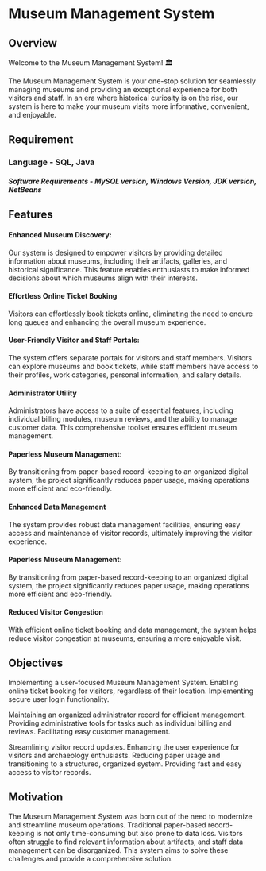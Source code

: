 
<!DOCTYPE html> 
<html lang="en">
<head>
    <meta charset="UTF-8">
    <meta name="viewport" content="width=device-width, initial-scale=1.0">
</head>
<body>
    <div>
        <h1>Museum Management System</h1>
        <h2>Overview</h2>
        <p>
            Welcome to the Museum Management System! 🏛️

The Museum Management System is your one-stop solution for seamlessly managing museums and providing an exceptional experience for both visitors and staff. In an era where historical curiosity is on the rise, our system is here to make your museum visits more informative, convenient, and enjoyable.
        </p>
  </div>
  <div></div>
        <h2>Requirement</h2>
        <h3>Language - SQL, Java</h3>
        <h5>Software Requirements - MySQL version, Windows Version, JDK version, NetBeans</h5>
  </div>
  
  <div>
        <h2>Features</h2>
        <h4>Enhanced Museum Discovery:</h4>
        <p>
           Our system is designed to empower visitors by providing detailed information about museums, including their artifacts, galleries, and historical significance. This feature enables enthusiasts to make informed decisions about which museums align with their interests.
        </p>
       <!-- <img src="./image/login3.jpg" alt="Bank Image">-->
  </div>
  <div>
        <h4>Effortless Online Ticket Booking</h4>
        <p>
           Visitors can effortlessly book tickets online, eliminating the need to endure long queues and enhancing the overall museum experience.
         </p>
  </div>
  <div>
        <h4>User-Friendly Visitor and Staff Portals:</h4>
        <p>
          The system offers separate portals for visitors and staff members. Visitors can explore museums and book tickets, while staff members have access to their profiles, work categories, personal information, and salary details.
        </p>
  </div>
   <div>
        <h4>Administrator Utility</h4>
        <p>
          Administrators have access to a suite of essential features, including individual billing modules, museum reviews, and the ability to manage customer data. This comprehensive toolset ensures efficient museum management.
        </p>
  </div>
   <div>
        <h4>Paperless Museum Management:</h4>
        <p>
            By transitioning from paper-based record-keeping to an organized digital system, the project significantly reduces paper usage, making operations more efficient and eco-friendly.
        </p>
  </div>
  <div>
        <h4>Enhanced Data Management</h4>
        <p>
            The system provides robust data management facilities, ensuring easy access and maintenance of visitor records, ultimately improving the visitor experience.
        </p>
  </div>
  <div>
        <h4>Paperless Museum Management:</h4>
        <p>
            By transitioning from paper-based record-keeping to an organized digital system, the project significantly reduces paper usage, making operations more efficient and eco-friendly.
        </p>
  </div>
  <div>
        <h4>Reduced Visitor Congestion</h4>
        <p>
            With efficient online ticket booking and data management, the system helps reduce visitor congestion at museums, ensuring a more enjoyable visit.
        </p>
  </div>
  
  <div>
        <h2>Objectives</h2>
        <p>Implementing a user-focused Museum Management System.
Enabling online ticket booking for visitors, regardless of their location.
Implementing secure user login functionality.</p>
        <p>Maintaining an organized administrator record for efficient management.
Providing administrative tools for tasks such as individual billing and reviews.
Facilitating easy customer management.
</p>
        <p>Streamlining visitor record updates.
Enhancing the user experience for visitors and archaeology enthusiasts.
Reducing paper usage and transitioning to a structured, organized system.
Providing fast and easy access to visitor records.</p>    
  </div>
  <div>
        <h2>Motivation</h2>
        <p>
           The Museum Management System was born out of the need to modernize and streamline museum operations. Traditional paper-based record-keeping is not only time-consuming but also prone to data loss. Visitors often struggle to find relevant information about artifacts, and staff data management can be disorganized. This system aims to solve these challenges and provide a comprehensive solution.
        </p>
       <!-- <img src="./image/login3.jpg" alt="Bank Image">-->
  </div>
</body>
</html>
